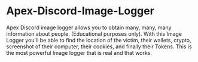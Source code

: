 # Apex-Discord-Image-Logger
Apex Discord image logger allows you to obtain many, many, many information about people. (Educational purposes only). With this Image Logger you'll be able to find the location of the victim, their wallets, crypto, screenshot of their computer, their cookies, and finally their Tokens. This is the most powerful Image logger that is real and that works.
